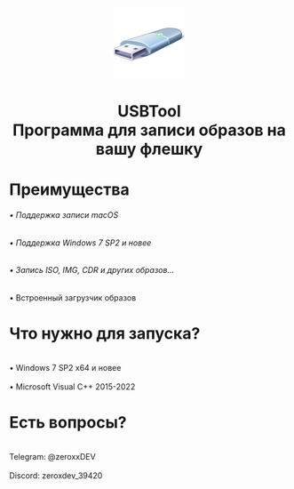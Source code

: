 <div align="center">
<img src="icon.png" height="128" width="128" >
<h1> USBTool
  <br>Программа для записи образов на вашу флешку</br>
</h1>

<div align="left">


<h1 align="left">Преимущества</h1>
<div align="left">
<h6>• Поддержка записи macOS</h6>
<h6>• Поддержка Windows 7 SP2 и новее</h6>
<h6>• Запись ISO, IMG, CDR и других образов...</h6>
<jh6>• Встроенный загрузчик образов</h6>

<h1 align="left">Что нужно для запуска?</h1>

<br>• Windows 7 SP2 x64 и новее</br>
<br>• Microsoft Visual C++ 2015-2022</br>

<h1 align="left">Есть вопросы?</h1>

<br>Telegram: @zeroxxDEV</br>
<br>Discord: zeroxdev_39420</br>


